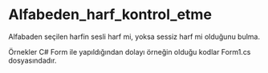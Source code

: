 # Alfabeden_harf_kontrol_etme
Alfabaden seçilen harfin sesli harf mi, yoksa sessiz harf mi olduğunu bulma.


Örnekler C# Form ile yapıldığından dolayı örneğin olduğu kodlar Form1.cs dosyasındadır.
